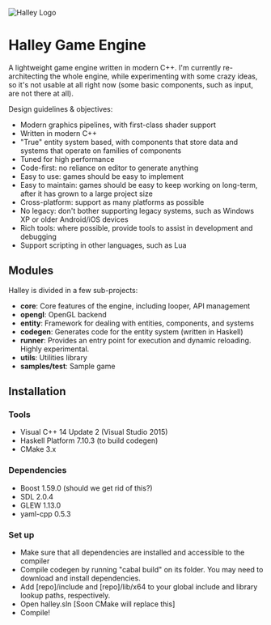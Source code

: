 ![Halley Logo](http://higherorderfun.com/stuff/halley/halley2.png)

# Halley Game Engine
A lightweight game engine written in modern C++. I'm currently re-architecting the whole engine, while experimenting with some crazy ideas, so it's not usable at all right now (some basic components, such as input, are not there at all).

Design guidelines & objectives:
* Modern graphics pipelines, with first-class shader support
* Written in modern C++
* "True" entity system based, with components that store data and systems that operate on families of components
* Tuned for high performance
* Code-first: no reliance on editor to generate anything
* Easy to use: games should be easy to implement
* Easy to maintain: games should be easy to keep working on long-term, after it has grown to a large project size
* Cross-platform: support as many platforms as possible
* No legacy: don't bother supporting legacy systems, such as Windows XP or older Android/iOS devices
* Rich tools: where possible, provide tools to assist in development and debugging
* Support scripting in other languages, such as Lua

## Modules
Halley is divided in a few sub-projects:
* **core**: Core features of the engine, including looper, API management
* **opengl**: OpenGL backend
* **entity**: Framework for dealing with entities, components, and systems
* **codegen**: Generates code for the entity system (written in Haskell)
* **runner**: Provides an entry point for execution and dynamic reloading. Highly experimental.
* **utils**: Utilities library
* **samples/test**: Sample game

## Installation

### Tools
* Visual C++ 14 Update 2 (Visual Studio 2015)
* Haskell Platform 7.10.3 (to build codegen)
* CMake 3.x

### Dependencies
* Boost 1.59.0 (should we get rid of this?)
* SDL 2.0.4
* GLEW 1.13.0
* yaml-cpp 0.5.3

### Set up
* Make sure that all dependencies are installed and accessible to the compiler
* Compile codegen by running "cabal build" on its folder. You may need to download and install dependencies.
* Add [repo]/include and [repo]/lib/x64 to your global include and library lookup paths, respectively.
* Open halley.sln [Soon CMake will replace this]
* Compile!
